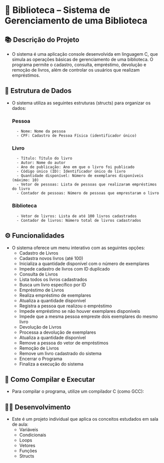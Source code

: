 # 📌 Biblioteca – Sistema de Gerenciamento de uma Biblioteca

## 📚 Descrição do Projeto
- O sistema é uma aplicação console desenvolvida em linguagem C, que     simula as operações básicas de gerenciamento de uma      biblioteca. O programa permite o cadastro, consulta, empréstimo, devolução e remoção de livros, além de controlar os usuários que realizam empréstimos.

## 🧱 Estrutura de Dados
- O sistema utiliza as seguintes estruturas (structs) para organizar os dados:

    ### Pessoa
        - Nome: Nome da pessoa
        - CPF: Cadastro de Pessoa Física (identificador único)

    ### Livro
        - Título: Título do livro
        - Autor: Nome do autor
        - Ano de publicação: Ano em que o livro foi publicado
        - Código único (ID): Identificador único do livro
        - Quantidade disponível: Número de exemplares disponíveis (máximo: 10)
        - Vetor de pessoas: Lista de pessoas que realizaram empréstimos do livro
        - Contador de pessoas: Número de pessoas que emprestaram o livro

    ### Biblioteca
        - Vetor de livros: Lista de até 100 livros cadastrados
        - Contador de livros: Número total de livros cadastrados

## ⚙️ Funcionalidades
- O sistema oferece um menu interativo com as seguintes opções:
    - Cadastro de Livros
    - Cadastra novos livros (até 100)
    - Inicializa a quantidade disponível com o número de exemplares
    - Impede cadastro de livros com ID duplicado
    - Consulta de Livros
    - Lista todos os livros cadastrados
    - Busca um livro específico por ID
    - Empréstimo de Livros
    - Realiza empréstimo de exemplares
    - Atualiza a quantidade disponível
    - Registra a pessoa que realizou o empréstimo
    - Impede empréstimo se não houver exemplares disponíveis
    - Impede que a mesma pessoa empreste dois exemplares do mesmo livro
    - Devolução de Livros
    - Processa a devolução de exemplares
    - Atualiza a quantidade disponível
    - Remove a pessoa do vetor de empréstimos
    - Remoção de Livros
    - Remove um livro cadastrado do sistema
    - Encerrar o Programa
    - Finaliza a execução do sistema

## 🚀 Como Compilar e Executar
- Para compilar o programa, utilize um compilador C (como GCC):

## 👨‍💻 Desenvolvimento
- Este é um projeto individual que aplica os conceitos estudados em sala de aula:
    - Variáveis
    - Condicionais
    - Loops
    - Vetores
    - Funções
    - Structs